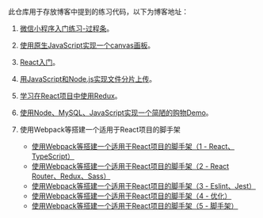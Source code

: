 此仓库用于存放博客中提到的练习代码，以下为博客地址：

1. [微信小程序入门练习-过程条](https://juejin.im/post/5d076a7de51d4556f76e809b)。
2. [使用原生JavaScript实现一个canvas画板](https://juejin.im/post/5d4c28ce5188250526558055)。
3. [React入门](https://juejin.im/post/5d9083d2e51d457825210a4b)。
4. [用JavaScript和Node.js实现文件分片上传](https://juejin.im/post/5db29beb5188256467245a7b)。
5. [学习在React项目中使用Redux](https://juejin.im/post/5dc82bfee51d4523815886c9)。
6. [使用Node、MySQL、JavaScript实现一个简陋的购物Demo](https://juejin.im/post/5e3446e76fb9a02ff44f6e91)。

7. 使用Webpack等搭建一个适用于React项目的脚手架

   + [使用Webpack等搭建一个适用于React项目的脚手架（1 - React、TypeScript）](https://juejin.im/post/5e8b3e626fb9a03c546c2e60)
   + [使用Webpack等搭建一个适用于React项目的脚手架（2 - React Router、Redux、Sass）](https://juejin.im/post/5e8b3f7ef265da47a927ec82)
   + [使用Webpack等搭建一个适用于React项目的脚手架（3 - Eslint、Jest）](https://juejin.im/post/5e8b4004f265da480a1aaaba)
   + [使用Webpack等搭建一个适用于React项目的脚手架（4 - 优化）](https://juejin.im/post/5e8b40766fb9a03c75753fcd)
   + [使用Webpack等搭建一个适用于React项目的脚手架（5 - 脚手架）](https://juejin.im/post/5e8b40dcf265da47e02a7613)

   
